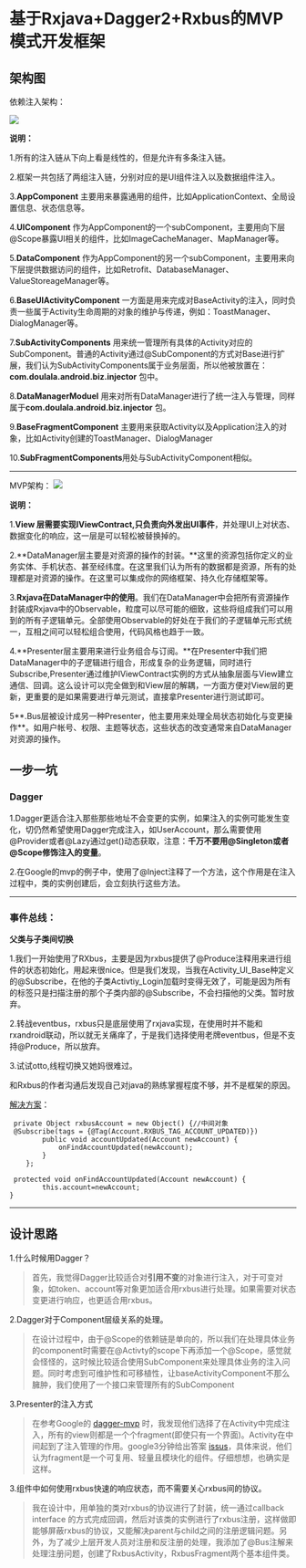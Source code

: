 # 基于Rxjava+Dagger2+Rxbus的MVP模式开发框架


## 架构图

依赖注入架构：

![](http://doulala.oss-cn-qingdao.aliyuncs.com/di.png)

**说明：**

1.所有的注入链从下向上看是线性的，但是允许有多条注入链。

2.框架一共包括了两组注入链，分别对应的是UI组件注入以及数据组件注入。

3.**AppComponent** 主要用来暴露通用的组件，比如ApplicationContext、全局设置信息、状态信息等。

4.**UIComponent** 作为AppComponent的一个subComponent，主要用向下层@Scope暴露UI相关的组件，比如ImageCacheManager、MapManager等。

5.**DataComponent** 作为AppComponent的另一个subComponent，主要用来向下层提供数据访问的组件，比如Retrofit、DatabaseManager、ValueStoreageManager等。

6.**BaseUIActivityComponent** 一方面是用来完成对BaseActivity的注入，同时负责一些属于Activity生命周期的对象的维护与传递，例如：ToastManager、DialogManager等。

7.**SubActivityComponents** 用来统一管理所有具体的Activity对应的SubComponent。普通的Activity通过@SubComponent的方式对Base进行扩展，我们认为SubActivityComponents属于业务层面，所以他被放置在： **com.doulala.android.biz.injector** 包中。

8.**DataManagerModuel** 用来对所有DataManager进行了统一注入与管理，同样属于**com.doulala.android.biz.injector** 包。

9.**BaseFragmentComponent** 主要用来获取Activity以及Application注入的对象，比如Activity创建的ToastManager、DialogManager

10.**SubFragmentComponents**用处与SubActivityComponent相似。

---

MVP架构：
![](http://doulala.oss-cn-qingdao.aliyuncs.com/mvp.png)

**说明：**

1.**View 层需要实现IViewContract,只负责向外发出UI事件**，并处理UI上对状态、数据变化的响应，这一层是可以轻松被替换掉的。

2.**DataManager层主要是对资源的操作的封装。**这里的资源包括你定义的业务实体、手机状态、甚至经纬度。在这里我们认为所有的数据都是资源，所有的处理都是对资源的操作。在这里可以集成你的网络框架、持久化存储框架等。

3.**Rxjava在DataManager中的使用**。我们在DataManager中会把所有资源操作封装成Rxjava中的Observable，粒度可以尽可能的细致，这些将组成我们可以用到的所有子逻辑单元。全部使用Observable的好处在于我们的子逻辑单元形式统一，互相之间可以轻松组合使用，代码风格也趋于一致。

4.**Presenter层主要用来进行业务组合与订阅。**在Presenter中我们把DataManager中的子逻辑进行组合，形成复杂的业务逻辑，同时进行Subscribe,Presenter通过维护IViewContract实例的方式从抽象层面与View建立通信、回调。这么设计可以完全做到和View层的解耦，一方面方便对View层的更新，更重要的是如果需要进行单元测试，直接拿Presenter进行测试即可。

5**.Bus层被设计成另一种Presenter，他主要用来处理全局状态初始化与变更操作**。如用户帐号、权限、主题等状态，这些状态的改变通常来自DataManager对资源的操作。

## 一步一坑

### Dagger

1.Dagger更适合注入那些那些地址不会变更的实例，如果注入的实例可能发生变化，切仍然希望使用Dagger完成注入，如UserAccount，那么需要使用@Provider或者@Lazy通过get\(\)动态获取，注意：**千万不要用@Singleton或者@Scope修饰注入的变量**。

2.在Google的mvp的例子中，使用了@Inject注释了一个方法，这个作用是在注入过程中，类的实例创建后，会立刻执行这些方法。

---

### 事件总线：

**父类与子类间切换**

1.我们一开始使用了RXbus，主要是因为rxbus提供了@Produce注释用来进行组件的状态初始化，用起来很nice。但是我们发现，当我在Activity\_UI\_Base种定义的@Subscribe，在他的子类Activtiy\_Login加载时变得无效了，可能是因为所有的标签只是扫描注册的那个子类内部的@Subscribe，不会扫描他的父类。暂时放弃。

2.转战eventbus，rxbus只是底层使用了rxjava实现，在使用时并不能和rxandroid联动，所以就无关痛痒了，于是我们选择使用老牌eventbus，但是不支持@Produce，所以放弃。

3.试试otto,线程切换又她妈很难过。

和Rxbus的作者沟通后发现自己对java的熟练掌握程度不够，并不是框架的原因。

[解决方案](https://github.com/AndroidKnife/RxBus/issues/13)：

```
 private Object rxbusAccount = new Object() {//中间对象
 @Subscribe(tags = {@Tag(Account.RXBUS_TAG_ACCOUNT_UPDATED)})
        public void accountUpdated(Account newAccount) {
            onFindAccountUpdated(newAccount);
        }
    };

 protected void onFindAccountUpdated(Account newAccount) {
        this.account=newAccount;
}
```

---

## 设计思路

1.什么时候用Dagger？

> 首先，我觉得Dagger比较适合对**引用不变**的对象进行注入，对于可变对象，如token、account等对象更加适合用rxbus进行处理。如果需要对状态变更进行响应，也更适合用rxbus。

2.Dagger对于Component层级关系的处理。

> 在设计过程中，由于@Scope的依赖链是单向的，所以我们在处理具体业务的component时需要在@Activty的scope下再添加一个@Scope，感觉就会怪怪的，这时候比较适合使用SubComponent来处理具体业务的注入问题。同时考虑到可维护性和可移植性，让baseActivityComponent不那么臃肿，我们使用了一个接口来管理所有的SubComponent

3.Presenter的注入方式

> 在参考Google的 [dagger-mvp](https://github.com/googlesamples/android-architecture/tree/todo-mvp-dagger/) 时，我发现他们选择了在Activity中完成注入，所有的view则都是一个个fragment\(即使只有一个界面\)。Activity在中间起到了注入管理的作用。google3分钟给出答案 [issus](https://github.com/googlesamples/android-architecture/issues/116)，具体来说，他们认为fragment是一个可复用、轻量且模块化的组件。仔细想想，也确实是这样。

3.组件中如何使用rxbus快速的响应状态，而不需要关心rxbus间的协议。

> 我在设计中，用单独的类对rxbus的协议进行了封装，统一通过callback interface 的方式完成回调，然后对该类的实例进行了rxbus注册，这样做即能够屏蔽rxbus的协议，又能解决parent与child之间的注册逻辑问题。另外，为了减少上层开发人员对注册和反注册的处理，我添加了@Bus注解来处理注册问题，创建了RxbusActivity，RxbusFragment两个基本组件类。
